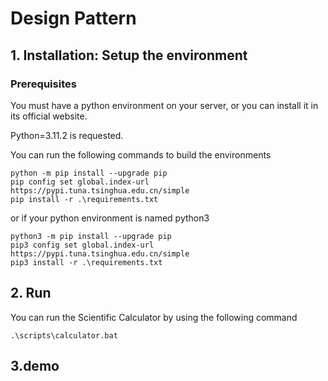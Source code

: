 # Design Pattern

## 1. Installation: Setup the environment

### Prerequisites

You must have a python environment on your server, or you can install it in its official website.

Python=3.11.2 is requested.

You can run the following commands to build the environments

```shell
python -m pip install --upgrade pip
pip config set global.index-url https://pypi.tuna.tsinghua.edu.cn/simple
pip install -r .\requirements.txt
```

or if your python environment is named python3

```shell
python3 -m pip install --upgrade pip
pip3 config set global.index-url https://pypi.tuna.tsinghua.edu.cn/simple
pip3 install -r .\requirements.txt
```

## 2. Run

You can run the Scientific Calculator by using the following command

```shell
.\scripts\calculator.bat
```

## 3.demo

![]()
